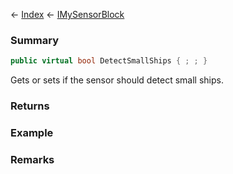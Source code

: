 ← [Index](Api-Index) ← [IMySensorBlock](Sandbox.ModAPI.Ingame.IMySensorBlock)

### Summary

```csharp
public virtual bool DetectSmallShips { ; ; }
```

Gets or sets if the sensor should detect small ships.

### Returns

### Example

### Remarks

